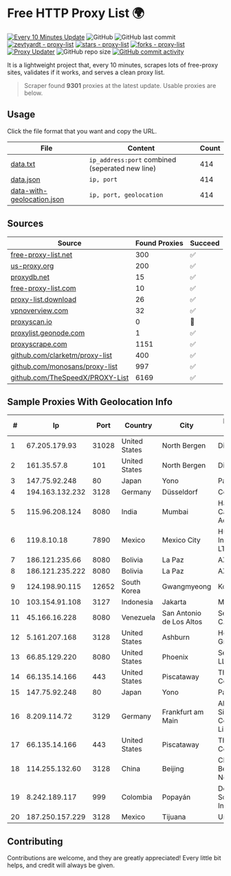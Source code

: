 
# Free HTTP Proxy List 🌍

[![Every 10 Minutes Update](https://github.com/mertguvencli/http-proxy-list/actions/workflows/main.yml/badge.svg?branch=main)](https://github.com/mertguvencli/http-proxy-list/actions/workflows/main.yml)
![GitHub](https://img.shields.io/github/license/mertguvencli/http-proxy-list)
![GitHub last commit](https://img.shields.io/github/last-commit/mertguvencli/http-proxy-list)
[![zevtyardt - proxy-list](https://img.shields.io/static/v1?label=zevtyardt&message=proxy-list&color=blue&logo=github)](https://github.com/zevtyardt/proxy-list "Go to GitHub repo")
[![stars - proxy-list](https://img.shields.io/github/stars/zevtyardt/proxy-list?style=social)](https://github.com/zevtyardt/proxy-list)
[![forks - proxy-list](https://img.shields.io/github/forks/zevtyardt/proxy-list?style=social)](https://github.com/zevtyardt/proxy-list)
[![Proxy Updater](https://github.com/zevtyardt/proxy-list/workflows/Proxy%20Updater/badge.svg)](https://github.com/zevtyardt/proxy-list/actions?query=workflow:"Proxy+Updater")
![GitHub repo size](https://img.shields.io/github/repo-size/zevtyardt/proxy-list)
[![GitHub commit activity](https://img.shields.io/github/commit-activity/m/zevtyardt/proxy-list?logo=commits)](https://github.com/zevtyardt/proxy-list/commits/main)

It is a lightweight project that, every 10 minutes, scrapes lots of free-proxy sites, validates if it works, and serves a clean proxy list.

> Scraper found **9301** proxies at the latest update. Usable proxies are below.

## Usage

Click the file format that you want and copy the URL.

|File|Content|Count|
|----|-------|-----|
|[data.txt](https://raw.githubusercontent.com/mertguvencli/http-proxy-list/main/proxy-list/data.txt)|`ip_address:port` combined (seperated new line)|414|
|[data.json](https://raw.githubusercontent.com/mertguvencli/http-proxy-list/main/proxy-list/data.json)|`ip, port`|414|
|[data-with-geolocation.json](https://raw.githubusercontent.com/mertguvencli/http-proxy-list/main/proxy-list/data-with-geolocation.json)|`ip, port, geolocation`|414|

## Sources

|Source|Found Proxies|Succeed|
|------|-------------|-------|
|[free-proxy-list.net](https://free-proxy-list.net)|300|✅|
|[us-proxy.org](https://www.us-proxy.org)|200|✅|
|[proxydb.net](http://proxydb.net)|15|✅|
|[free-proxy-list.com](https://free-proxy-list.com/?page=&port=&type%5B%5D=http&type%5B%5D=https&up_time=0&search=Search)|10|✅|
|[proxy-list.download](https://www.proxy-list.download/HTTP)|26|✅|
|[vpnoverview.com](https://vpnoverview.com/privacy/anonymous-browsing/free-proxy-servers)|32|✅|
|[proxyscan.io](https://www.proxyscan.io)|0|🚫|
|[proxylist.geonode.com](https://proxylist.geonode.com/api/proxy-list?limit=300&page=1&sort_by=lastChecked&sort_type=desc&protocols=http,https)|1|✅|
|[proxyscrape.com](https://api.proxyscrape.com/v2/?request=displayproxies&protocol=http&timeout=10000&country=all&ssl=all&anonymity=all)|1151|✅|
|[github.com/clarketm/proxy-list](https://raw.githubusercontent.com/clarketm/proxy-list/master/proxy-list-raw.txt)|400|✅|
|[github.com/monosans/proxy-list](https://raw.githubusercontent.com/monosans/proxy-list/main/proxies/http.txt)|997|✅|
|[github.com/TheSpeedX/PROXY-List](https://raw.githubusercontent.com/TheSpeedX/PROXY-List/master/http.txt)|6169|✅|


## Sample Proxies With Geolocation Info

|#|Ip|Port|Country|City|Internet Service Provider|
|-|--|----|-------|----|-------------------------|
|1|67.205.179.93|31028|United States|North Bergen|DigitalOcean, LLC|
|2|161.35.57.8|101|United States|North Bergen|DigitalOcean, LLC|
|3|147.75.92.248|80|Japan|Yono|Packet Host, Inc.|
|4|194.163.132.232|3128|Germany|Düsseldorf|Contabo GmbH|
|5|115.96.208.124|8080|India|Mumbai|Hathway IP over Cable Internet Access|
|6|119.8.10.18|7890|Mexico|Mexico City|Huawei International Pte. LTD|
|7|186.121.235.66|8080|Bolivia|La Paz|AXS Bolivia S. A.|
|8|186.121.235.222|8080|Bolivia|La Paz|AXS Bolivia S. A.|
|9|124.198.90.115|12652|South Korea|Gwangmyeong|Korea Telecom|
|10|103.154.91.108|3127|Indonesia|Jakarta|MORATELINDONAP|
|11|45.166.16.228|8080|Venezuela|San Antonio de Los Altos|Servicios Catelca C.A|
|12|5.161.207.168|3128|United States|Ashburn|Hetzner Online GmbH|
|13|66.85.129.220|8080|United States|Phoenix|Secured Servers LLC|
|14|66.135.14.166|443|United States|Piscataway|The Constant Company, LLC|
|15|147.75.92.248|80|Japan|Yono|Packet Host, Inc.|
|16|8.209.114.72|3129|Germany|Frankfurt am Main|Alibaba.com Singapore E-Commerce Private Limited|
|17|66.135.14.166|443|United States|Piscataway|The Constant Company, LLC|
|18|114.255.132.60|3128|China|Beijing|China Unicom Beijing Province Network|
|19|8.242.189.117|999|Colombia|Popayán|Dobleclick Software E Ingenieria SAS|
|20|187.250.157.229|3128|Mexico|Tijuana|Uninet S.A. de C.V.|



## Contributing

Contributions are welcome, and they are greatly appreciated! Every
little bit helps, and credit will always be given.

